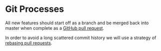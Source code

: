# Git Processes

All new features should start off as a branch and be merged back into master
when complete as a [GitHub pull request][1].

In order to avoid a long scattered commit history we will use a strategy of
[rebasing pull requests][2].


[1]: https://help.github.com/articles/using-pull-requests
[2]: https://github.com/edx/edx-platform/wiki/How-to-Rebase-a-Pull-Request
